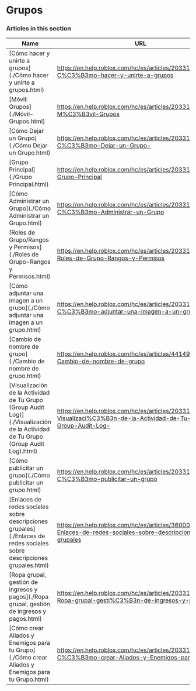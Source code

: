 # Grupos  
### Articles in this section
Name|URL
-|-
[Cómo hacer y unirte a grupos](./Cómo hacer y unirte a grupos.html) |https://en.help.roblox.com/hc/es/articles/203313730-C%C3%B3mo-hacer-y-unirte-a-grupos
[Móvil: Grupos](./Móvil- Grupos.html) |https://en.help.roblox.com/hc/es/articles/203313490-M%C3%B3vil-Grupos
[Cómo Dejar un Grupo](./Cómo Dejar un Grupo.html) |https://en.help.roblox.com/hc/es/articles/203313790-C%C3%B3mo-Dejar-un-Grupo-
[Grupo Principal](./Grupo Principal.html) |https://en.help.roblox.com/hc/es/articles/203313740-Grupo-Principal
[Cómo Administrar un Grupo](./Cómo Administrar un Grupo.html) |https://en.help.roblox.com/hc/es/articles/203313810-C%C3%B3mo-Administrar-un-Grupo
[Roles de Grupo/Rangos y Permisos](./Roles de Grupo-Rangos y Permisos.html) |https://en.help.roblox.com/hc/es/articles/203313770-Roles-de-Grupo-Rangos-y-Permisos
[Cómo adjuntar una imagen a un grupo](./Cómo adjuntar una imagen a un grupo.html) |https://en.help.roblox.com/hc/es/articles/203313800-C%C3%B3mo-adjuntar-una-imagen-a-un-grupo
[Cambio de nombre de grupo](./Cambio de nombre de grupo.html) |https://en.help.roblox.com/hc/es/articles/4414930974228-Cambio-de-nombre-de-grupo
[Visualización de la Actividad de Tu Grupo (Group Audit Log)](./Visualización de la Actividad de Tu Grupo (Group Audit Log).html) |https://en.help.roblox.com/hc/es/articles/203313780-Visualizaci%C3%B3n-de-la-Actividad-de-Tu-Grupo-Group-Audit-Log-
[Cómo publicitar un grupo](./Cómo publicitar un grupo.html) |https://en.help.roblox.com/hc/es/articles/203313820-C%C3%B3mo-publicitar-un-grupo
[Enlaces de redes sociales sobre descripciones grupales](./Enlaces de redes sociales sobre descripciones grupales.html) |https://en.help.roblox.com/hc/es/articles/360000910946-Enlaces-de-redes-sociales-sobre-descripciones-grupales
[Ropa grupal, gestión de ingresos y pagos](./Ropa grupal, gestión de ingresos y pagos.html) |https://en.help.roblox.com/hc/es/articles/203313830-Ropa-grupal-gesti%C3%B3n-de-ingresos-y-pagos
[Cómo crear Aliados y Enemigos para tu Grupo](./Cómo crear Aliados y Enemigos para tu Grupo.html) |https://en.help.roblox.com/hc/es/articles/203313750-C%C3%B3mo-crear-Aliados-y-Enemigos-para-tu-Grupo